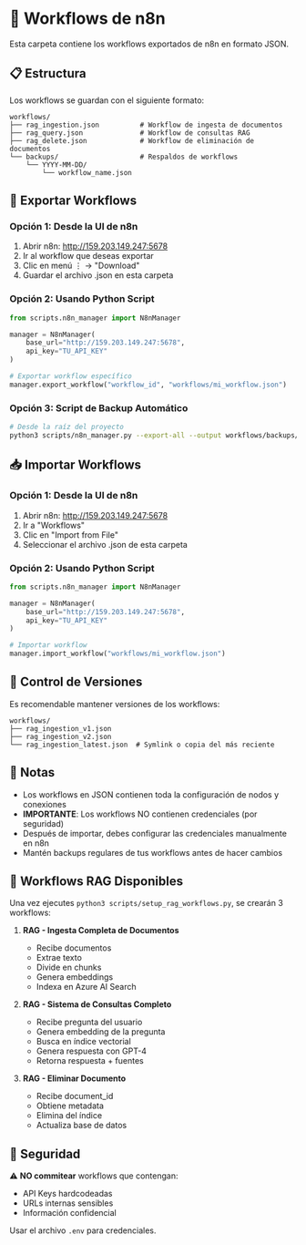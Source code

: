# 📂 Workflows de n8n

Esta carpeta contiene los workflows exportados de n8n en formato JSON.

## 📋 Estructura

Los workflows se guardan con el siguiente formato:
```
workflows/
├── rag_ingestion.json          # Workflow de ingesta de documentos
├── rag_query.json              # Workflow de consultas RAG
├── rag_delete.json             # Workflow de eliminación de documentos
└── backups/                    # Respaldos de workflows
    └── YYYY-MM-DD/
        └── workflow_name.json
```

## 💾 Exportar Workflows

### Opción 1: Desde la UI de n8n
1. Abrir n8n: http://159.203.149.247:5678
2. Ir al workflow que deseas exportar
3. Clic en menú ⋮ → "Download"
4. Guardar el archivo .json en esta carpeta

### Opción 2: Usando Python Script
```python
from scripts.n8n_manager import N8nManager

manager = N8nManager(
    base_url="http://159.203.149.247:5678",
    api_key="TU_API_KEY"
)

# Exportar workflow específico
manager.export_workflow("workflow_id", "workflows/mi_workflow.json")
```

### Opción 3: Script de Backup Automático
```bash
# Desde la raíz del proyecto
python3 scripts/n8n_manager.py --export-all --output workflows/backups/
```

## 📥 Importar Workflows

### Opción 1: Desde la UI de n8n
1. Abrir n8n: http://159.203.149.247:5678
2. Ir a "Workflows"
3. Clic en "Import from File"
4. Seleccionar el archivo .json de esta carpeta

### Opción 2: Usando Python Script
```python
from scripts.n8n_manager import N8nManager

manager = N8nManager(
    base_url="http://159.203.149.247:5678",
    api_key="TU_API_KEY"
)

# Importar workflow
manager.import_workflow("workflows/mi_workflow.json")
```

## 🔄 Control de Versiones

Es recomendable mantener versiones de los workflows:

```
workflows/
├── rag_ingestion_v1.json
├── rag_ingestion_v2.json
└── rag_ingestion_latest.json  # Symlink o copia del más reciente
```

## 📝 Notas

- Los workflows en JSON contienen toda la configuración de nodos y conexiones
- **IMPORTANTE**: Los workflows NO contienen credenciales (por seguridad)
- Después de importar, debes configurar las credenciales manualmente en n8n
- Mantén backups regulares de tus workflows antes de hacer cambios

## 🚀 Workflows RAG Disponibles

Una vez ejecutes `python3 scripts/setup_rag_workflows.py`, se crearán 3 workflows:

1. **RAG - Ingesta Completa de Documentos**
   - Recibe documentos
   - Extrae texto
   - Divide en chunks
   - Genera embeddings
   - Indexa en Azure AI Search

2. **RAG - Sistema de Consultas Completo**
   - Recibe pregunta del usuario
   - Genera embedding de la pregunta
   - Busca en índice vectorial
   - Genera respuesta con GPT-4
   - Retorna respuesta + fuentes

3. **RAG - Eliminar Documento**
   - Recibe document_id
   - Obtiene metadata
   - Elimina del índice
   - Actualiza base de datos

## 🔐 Seguridad

⚠️ **NO commitear** workflows que contengan:
- API Keys hardcodeadas
- URLs internas sensibles
- Información confidencial

Usar el archivo `.env` para credenciales.


